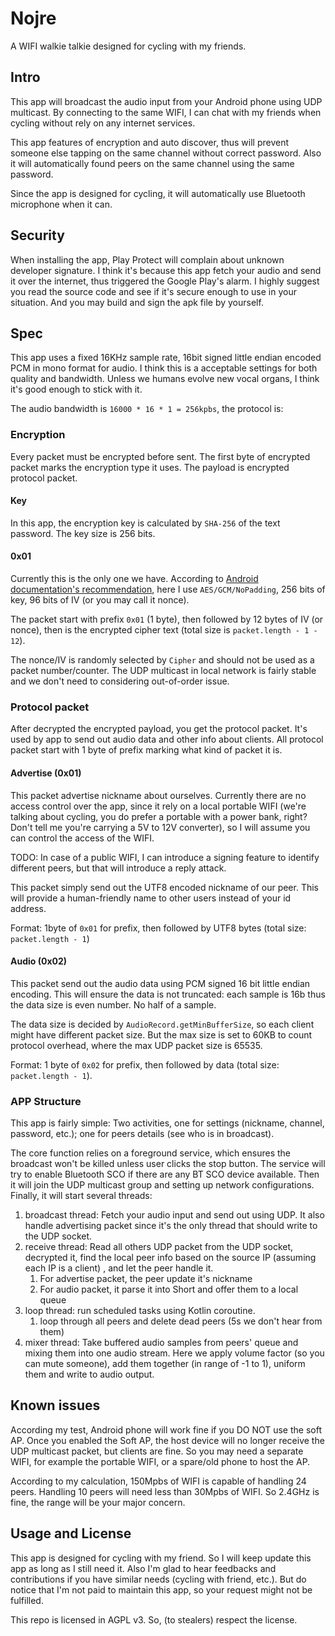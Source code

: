 # Nojre

A WIFI walkie talkie designed for cycling with my friends.

## Intro

This app will broadcast the audio input from your Android phone using UDP multicast. By connecting to the same WIFI, I can chat with my friends when cycling without rely on any internet services.

This app features of encryption and auto discover, thus will prevent someone else tapping on the same channel without correct password. Also it will automatically found peers on the same channel using the same password.

Since the app is designed for cycling, it will automatically use Bluetooth microphone when it can.

## Security

When installing the app, Play Protect will complain about unknown developer signature. I think it's because this app fetch your audio and send it over the internet, thus triggered the Google Play's alarm. I highly suggest you read the source code and see if it's secure enough to use in your situation. And you may build and sign the apk file by yourself.

## Spec

This app uses a fixed 16KHz sample rate, 16bit signed little endian encoded PCM in mono format for audio. I think this is a acceptable settings for both quality and bandwidth. Unless we humans evolve new vocal organs, I think it's good enough to stick with it.

The audio bandwidth is `16000 * 16 * 1 = 256kpbs`, the protocol is:

### Encryption

Every packet must be encrypted before sent. The first byte of encrypted packet marks the encryption type it uses. The payload is encrypted protocol packet.

#### Key

In this app, the encryption key is calculated by `SHA-256` of the text password. The key size is 256 bits.

#### 0x01

Currently this is the only one we have. According to [Android documentation's recommendation](https://developer.android.com/guide/topics/security/cryptography#choose-algorithm), here I use `AES/GCM/NoPadding`, 256 bits of key, 96 bits of IV (or you may call it nonce).

The packet start with prefix `0x01` (1 byte), then followed by 12 bytes of IV (or nonce), then is the encrypted cipher text (total size is `packet.length - 1 - 12`).

The nonce/IV is randomly selected by `Cipher` and should not be used as a packet number/counter. The UDP multicast in local network is fairly stable and we don't need to considering out-of-order issue.

### Protocol packet

After decrypted the encrypted payload, you get the protocol packet. It's used by app to send out audio data and other info about clients. All protocol packet start with 1 byte of prefix marking what kind of packet it is.

#### Advertise (0x01)

This packet advertise nickname about ourselves. Currently there are no access control over the app, since it rely on a local portable WIFI (we're talking about cycling, you do prefer a portable with a power bank, right? Don't tell me you're carrying a 5V to 12V converter), so I will assume you can control the access of the WIFI.

TODO: In case of a public WIFI, I can introduce a signing feature to identify different peers, but that will introduce a reply attack.

This packet simply send out the UTF8 encoded nickname of our peer. This will provide a human-friendly name to other users instead of your id address.

Format: 1byte of `0x01` for prefix, then followed by UTF8 bytes (total size: `packet.length - 1`)

#### Audio (0x02)

This packet send out the audio data using PCM signed 16 bit little endian encoding. This will ensure the data is not truncated: each sample is 16b thus the data size is even number. No half of a sample. 

The data size is decided by `AudioRecord.getMinBufferSize`, so each client might have different packet size. But the max size is set to 60KB to count protocol overhead, where the max UDP packet size is 65535.

Format: 1 byte of `0x02` for prefix, then followed by data (total size: `packet.length - 1`).

### APP Structure

This app is fairly simple: Two activities, one for settings (nickname, channel, password, etc.); one for peers details (see who is in broadcast).

The core function relies on a foreground service, which ensures the broadcast won't be killed unless user clicks the stop button. The service will try to enable Bluetooth SCO if there are any BT SCO device available. Then it will join the UDP multicast group and setting up network configurations. Finally, it will start several threads:

1. broadcast thread: Fetch your audio input and send out using UDP. It also handle advertising packet since it's the only thread that should write to the UDP socket.
2. receive thread: Read all others UDP packet from the UDP socket, decrypted it, find the local peer info based on the source IP (assuming each IP is a client) , and let the peer handle it.
   1. For advertise packet, the peer update it's nickname
   2. For audio packet, it parse it into Short and offer them to a local queue
3. loop thread: run scheduled tasks using Kotlin coroutine.
   1. loop through all peers and delete dead peers (5s we don't hear from them)
4. mixer thread: Take buffered audio samples from peers' queue and mixing them into one audio stream. Here we apply volume factor (so you can mute someone), add them together (in range of -1 to 1), uniform them and write to audio output.

## Known issues

According my test, Android phone will work fine if you DO NOT use the soft AP. Once you enabled the Soft AP, the host device will no longer receive the UDP multicast packet, but clients are fine. So you may need a separate WIFI, for example the portable WIFI, or a spare/old phone to host the AP.

According to my calculation, 150Mpbs of WIFI is capable of handling 24 peers. Handling 10 peers will need less than 30Mpbs of WIFI. So 2.4GHz is fine, the range will be your major concern.

## Usage and License

This app is designed for cycling with my friend. So I will keep update this app as long as I still need it. Also I'm glad to hear feedbacks and contributions if you have similar needs (cycling with friend, etc.). But do notice that I'm not paid to maintain this app, so your request might not be fulfilled.

This repo is licensed in AGPL v3. So, (to stealers) respect the license.